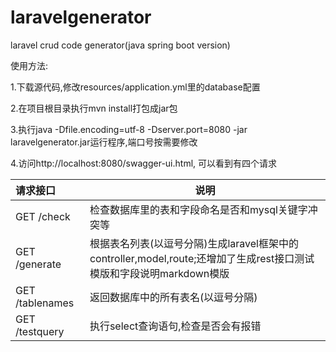 # laravelgenerator
laravel crud code generator(java spring boot version)

使用方法:

1.下载源代码,修改resources/application.yml里的database配置

2.在项目根目录执行mvn install打包成jar包

3.执行java -Dfile.encoding=utf-8 -Dserver.port=8080 -jar laravelgenerator.jar运行程序,端口号按需要修改

4.访问http://localhost:8080/swagger-ui.html, 可以看到有四个请求

| 请求接口      | 说明           |
| :----------  | -------------- |
| GET /check       | 检查数据库里的表和字段命名是否和mysql关键字冲突等 |
| GET /generate    | 根据表名列表(以逗号分隔)生成laravel框架中的controller,model,route;还增加了生成rest接口测试模版和字段说明markdown模版 |
| GET /tablenames  | 返回数据库中的所有表名(以逗号分隔) |
| GET /testquery   | 执行select查询语句,检查是否会有报错 |
